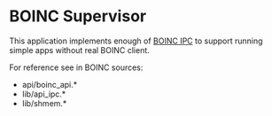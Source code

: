 # BOINC Supervisor

This application implements enough of [BOINC IPC](https://boinc.berkeley.edu/trac/wiki/ProjectMain#DevelopingBOINCapplications) to support running simple apps without real BOINC client.

For reference see in BOINC sources:
- api/boinc_api.*
- lib/api_ipc.*
- lib/shmem.*
